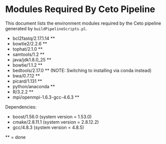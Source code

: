 # Modules Required By Ceto Pipeline

This document lists the environment modules required by the Ceto pipeline
generated by `buildPipelineScripts.pl`.

- bcl2fastq/2.17.1.14 **
- bowtie2/2.2.6 **
- tophat/2.1.0 **
- samtools/1.2 **
- java/jdk1.8.0_25 **
- bowtie/1.1.2 **
- bedtools/2.17.0 ** (NOTE: Switching to installing via conda instead)
- bwa/0.7.12 **
- picard/1.131 **
- python/anaconda **
- R/3.2.2 **
- mpi/openmpi-1.6.3-gcc-4.6.3 **

Dependencies:
- boost/1.56.0		(system version = 1.53.0)
- cmake/2.8.11.1	(system version = 2.8.12.2)
- gcc/4.8.3		(system version = 4.8.5)

** = done
